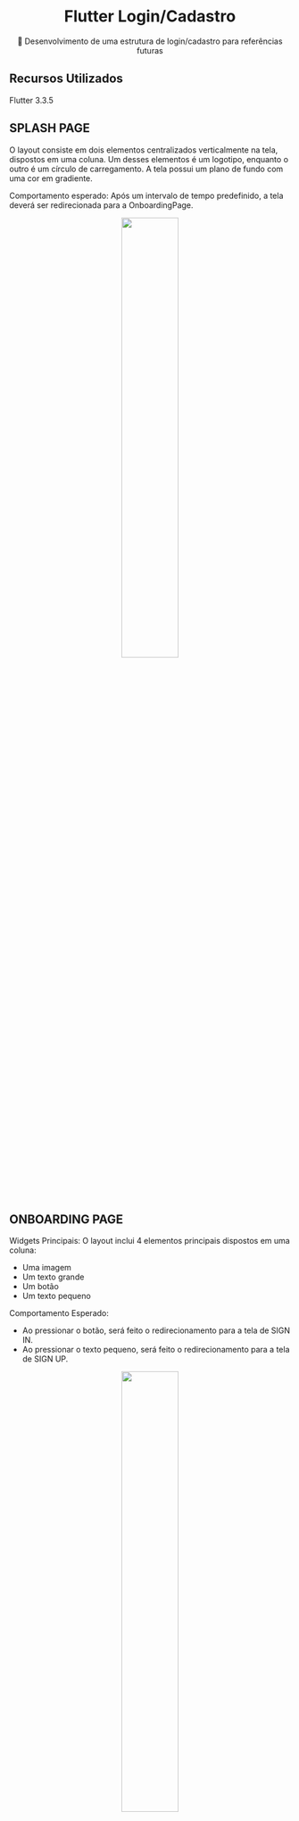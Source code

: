<H1 align="center">Flutter Login/Cadastro</H1>
<p align="center">🚀 Desenvolvimento de uma estrutura de login/cadastro para referências futuras</p>

## Recursos Utilizados
Flutter 3.3.5





## SPLASH PAGE

O layout consiste em dois elementos centralizados verticalmente na tela, dispostos em uma coluna. Um desses elementos é um logotipo, enquanto o outro é um círculo de carregamento. A tela possui um plano de fundo com uma cor em gradiente.

Comportamento esperado: Após um intervalo de tempo predefinido, a tela deverá ser redirecionada para a OnboardingPage.

<div align="center">
  <img src="https://github.com/lucasmargui/Flutter_Estrutura_Login_Cadastro/assets/157809964/625864e4-fcc7-448b-8e93-54d864d1afb6" style="width:45%">
</div>


## ONBOARDING PAGE



Widgets Principais:
O layout inclui 4 elementos principais dispostos em uma coluna:

- Uma imagem
- Um texto grande
- Um botão
- Um texto pequeno

Comportamento Esperado:

- Ao pressionar o botão, será feito o redirecionamento para a tela de SIGN IN.
- Ao pressionar o texto pequeno, será feito o redirecionamento para a tela de SIGN UP.



<div align="center">
  <img src="https://github.com/lucasmargui/Flutter_Estrutura_Login_Cadastro/assets/157809964/40815241-a826-4e96-8aa7-f563089d0606" style="width:45%">
</div>


## SIGN UP PAGE

Widgets Principais:
O layout contém 8 elementos principais dispostos em uma coluna:

- Um texto grande: Utiliza o mesmo texto presente no onboarding, podendo ser modularizado como CustomTitleText.
- Uma imagem.
- 4 campos de formulário: Sendo campos de formulário, podem ser modularizados.
- Um botão: Utiliza o mesmo estilo de botão presente no onboarding, podendo ser modularizado como PrimaryButton.
- Um texto pequeno: Utiliza o mesmo estilo de texto presente no onboarding, podendo ser modularizado.

Comportamento Esperado:

- Ao pressionar "Sign Up", será realizada uma validação nos campos antes de prosseguir com o fluxo de dados.
- Ao pressionar no texto pequeno, será redirecionado para a tela de login.
   
<div align="center">
  <img src="https://github.com/lucasmargui/Flutter_Estrutura_Login_Cadastro/assets/157809964/1c5887ea-2651-4b52-a353-397fae12f89b" style="width:45%">
</div>


## SIGN IN PAGE
Widgets Principais:
O layout contém 8 elementos principais dispostos em uma coluna:

- Um texto grande: Utiliza o mesmo texto presente no onboarding, podendo ser modularizado como CustomTitleText.
- Uma imagem.
- 2 campos de formulário: Sendo campos de formulário, podem ser modularizados.
- Um botão: Utiliza o mesmo estilo de botão presente no onboarding, podendo ser modularizado como PrimaryButton.
- Um texto pequeno: Utiliza o mesmo estilo de texto presente no onboarding, podendo ser modularizado.

Comportamento Esperado:

- Ao pressionar "Sign In", será realizada uma validação nos campos antes de prosseguir com o fluxo de dados.
- Ao pressionar no texto pequeno, será redirecionado para a tela de cadastro.




<div align="center">
   <img src="https://github.com/lucasmargui/Flutter_Estrutura_Login_Cadastro/assets/157809964/5748b092-806a-42aa-abbc-a7b3b8604d7b" style="width:45%">
</div>


## Lógica utilizada

<details>
  <summary>Clique para mostrar conteúdo</summary>
  
- Utilização do FIGMA para criação das telas e fluxo de dados
- Separação por funcionalidade(features)
- Utilização do padrão MVC
- Modularização
- Gerenciamento de estado
- Service Pattern

</details>



## Desenvolvimento

<details>
  <summary>Clique para mostrar conteúdo</summary>
  
### Passo 1: Elaboração do Design de Interfaces
Emprego da ferramenta FIGMA para concepção e desenvolvimento das telas, bem como para a estruturação do fluxo de dados

Utilização com 4 telas:

- SplashPage – Página de Carregamento Inicial
- OnboardingPage – Página de Introdução
- SignUpPage – Página de Cadastro
- SignInPage – Página de Login

### Passo 2: Desenvolvimento do Projeto Flutter
Utilização do nome previamente estabelecido no passo anterior para o projeto.


### Passo 3: Modularização por Funcionalidade

Início da segmentação por funcionalidade.
Cada tela apresenta um comportamento específico, que será tratado de forma separada por meio da criação do diretório "features".
<div align="center">
<img src="https://github.com/lucasmargui/Flutter_Estrutura_Login_Cadastro/assets/157809964/5252a9b6-2792-4eb1-8f21-c57800393724" style="width:20%">
</div>


### Passo 4: Implementação dos Arquivos Baseados em MVC
Desenvolvimento dos arquivos seguindo a arquitetura MVC (Modelo, Visão, Controlador):

- nomedatela_page.dart = Visão
- nomedatela_controller.dart = Controlador (caso necessário para a tela)
- nomedatela_model.dart = Modelo (caso necessário para a tela)

<div align="center">
<img src="https://github.com/lucasmargui/Flutter_Estrutura_Login_Cadastro/assets/157809964/6904c5d9-76f9-4cd0-9efd-66e9aeb4afdb" style="width:20%">
</div>


### Passo 4: Estabelecimento das Rotas
Desenvolvimento das rotas por meio da utilização de uma constante de rotas.

<div align="center">
<img src="https://github.com/lucasmargui/Flutter_Estrutura_Login_Cadastro/assets/157809964/b299dadf-b1c3-4ee8-8316-f44d982a2377" style="width:20%">
   <img src="https://github.com/lucasmargui/Flutter_Estrutura_Login_Cadastro/assets/157809964/dd0e7fe6-53ce-47ec-a0f0-f6ee894cacfb" style="width:40%">
</div>

### Passo 5: Definição de Constantes de Estilo
Com base no estilo elaborado na ferramenta de design, determinar as constantes de coloração que serão empregadas no projeto.
<div align="center">
   <img src="https://github.com/lucasmargui/Flutter_Estrutura_Login_Cadastro/assets/157809964/07254923-8d45-43c9-8831-deaf59443eed" style="width:40%">
</div>



</details>


## Modularização

<details>
  <summary>Clique para mostrar conteúdo</summary>
  
Criação de um diretório que conterá todos os componentes reutilizáveis na aplicação.

Componentes:
- Custom_text_form_field: Um componente que cria campos de formulário.
- Password_form_field: Um componente que reutiliza Custom_text_form_field, fornecendo propriedades adicionais específicas para um campo de senha, como o comportamento de exibir a senha ao clicar no ícone.
- Multi_text_button: Texto pequeno que funciona como um botão abaixo do botão principal (primary button) e redireciona para uma nova tela.
- Primary_button: Botão principal usado nas telas.
- Custom_text_title: Texto grande principal usado nas telas.
- Custom_bottom_sheet: Modal personalizado.

<div align="center">
   <img src="https://github.com/lucasmargui/Flutter_Estrutura_Login_Cadastro/assets/157809964/b139a73e-5af8-4712-b558-16ab69cf0007" style="width:45%">
</div>


</details>





## Utils

<details>
  <summary>Clique para mostrar conteúdo</summary>
  
<div align="center">
   <img src="https://github.com/lucasmargui/Flutter_Estrutura_Login_Cadastro/assets/157809964/a0f08258-00a0-426f-a375-92ca9d931f10" style="width:45%">
</div>

Funções Genéricas de Aplicação:

- Uppercase_text_formatter: Utilizada para formatar texto em caixa alta.
- Validator: Utilizada na validação dos campos de formulário de cadastro.

Validação dos Campos de Formulário:

- Form: Representa o formulário.
- FormState: Representa o estado do formulário Form.
Através de _formKey.currentState, podemos acessar o estado do formulário e através de _formKey.currentState?.validate(), podemos realizar as validações.

Ao executar _formKey.currentState?.validate(), que pode retornar nulo como algo válido, ele percorrerá os campos de CustomTextFormField e PasswordFormField, onde passamos o validador como parâmetros, e realizará a verificação. 


<div align="center">
   <img src="https://github.com/lucasmargui/Flutter_Estrutura_Login_Cadastro/assets/157809964/b65a6dc8-bccd-4f70-bbc2-de0f06614cfe" style="width:45%">
</div>

Se ele retornar nulo, significa que passou por todos os testes impostos no validador. Se retornar algo diferente de nulo, indica que houve algum erro de validação e retornará uma String correspondente ao erro encontrado.

</details>




## Gerenciamento de Estado

<details>
  <summary>Clique para mostrar conteúdo</summary>
  
Definir os estados (loading, success, error, initial) da nossa tela, onde o controlador (controller) será responsável pelo gerenciamento desses estados.

<div align="center">
   <img src="https://github.com/lucasmargui/Flutter_Estrutura_Login_Cadastro/assets/157809964/b828d653-9b6e-487a-a5af-a41bb1bcfcd2" style="width:45%">
</div>


### Funcionamento do Controller:

Inicialmente, declaramos o controlador (controller) em nossa tela, passando um objeto do tipo SignUpController(MockAuthService()):

<div align="center">
   <img src="https://github.com/lucasmargui/Flutter_Estrutura_Login_Cadastro/assets/157809964/3881321d-66cc-499a-8b5a-c48f33384427" style="width:45%">
</div>



No construtor de SignUpController, ele recebe um AuthService que é uma interface:

<div align="center">
   <img src="https://github.com/lucasmargui/Flutter_Estrutura_Login_Cadastro/assets/157809964/65412a15-a3a8-4f52-8cf9-c107612941c3" style="width:45%">
</div>



MockAuthService implementa um AuthService na construção da sua classe, sendo uma interface. MockAuthService também se torna uma classe do tipo AuthService, pois a interface obriga a classe que a implementa a possuir todas as suas funções. Dessa forma, é possível passar MockAuthService como um AuthService na construção de SignUpController.


### Lógica do Controller:
Adicionamos um listener para o controlador que irá monitorar mudanças de estado:


<div align="center">
   <img src="https://github.com/lucasmargui/Flutter_Estrutura_Login_Cadastro/assets/157809964/c168d4e6-54d0-4edc-b813-c3021b770d38" style="width:60%">
</div>




Quando o formulário for válido, chamamos a função signUp, que passará os valores dos campos como parâmetros

<div align="center">
   <img src="https://github.com/lucasmargui/Flutter_Estrutura_Login_Cadastro/assets/157809964/0d0f25b7-917d-4099-b8a5-0859802d0a5d" style="width:60%">
</div>

Função signUp que é uma função assíncrona

<div align="center">
   <img src="https://github.com/lucasmargui/Flutter_Estrutura_Login_Cadastro/assets/157809964/558b9a4c-4e95-4c1d-9dd7-f341a1cccb96" style="width:60%">
</div>



A primeira função chamada é a changeState, que é responsável por alterar o estado da aplicação, passando um objeto SignUpLoadingState:

<div align="center">
   <img src="https://github.com/lucasmargui/Flutter_Estrutura_Login_Cadastro/assets/157809964/0271c602-9e33-4246-a95a-0f42f89b56c6" style="width:60%">
</div>



changeState altera o valor de _state, que é uma propriedade privada, e chama a função notifyListeners, que notificará nosso _controller que está ouvindo:

<div align="center">
   <img src="https://github.com/lucasmargui/Flutter_Estrutura_Login_Cadastro/assets/157809964/8a81d9b4-582c-40eb-a320-2faf8842e144" style="width:60%">
</div>


Ao verificar uma mudança de estado no _controller, a função é chamada e o estado do controlador é acessado através de _controller.state, que é um getter para acessar a propriedade privada _state de _controller.

<div align="center">
   <img src="https://github.com/lucasmargui/Flutter_Estrutura_Login_Cadastro/assets/157809964/d516e4df-3ffa-4c42-8855-4bc74b8137a9" style="width:60%">
</div>

</details>




## Service Pattern

<details>
  <summary>Clique para mostrar conteúdo</summary>
  
A seguir, temos a função _service.signUp que simula o cenário de um cadastro. Como passamos MockAuthService() por meio de injeção de dependência, a função signUp de AuthService foi sobrescrita pela função signUp de MockAuthService. Essa substituição poderia ser feita por uma FireBaseAuthService, CognitoAuthService, ou outra API.



<div align="center">
   <img src="https://github.com/lucasmargui/Flutter_Estrutura_Login_Cadastro/assets/157809964/2b4ae4a1-8500-49a4-8e98-f8a337409840" style="width:60%">
</div>


AuthService é uma interface que exige que as classes que a implementam tenham métodos signUp e signIn.

<div align="center">
   <img src="https://github.com/lucasmargui/Flutter_Estrutura_Login_Cadastro/assets/157809964/fa0a9be8-ba5c-4ffb-b5cc-e42fe7abf793" style="width:45%">
</div>

Classe que implementa a interface AuthService e simula um cadastro de usuário e login, sobrescrevendo os métodos de AuthService.

<div align="center">
   <img src="https://github.com/lucasmargui/Flutter_Estrutura_Login_Cadastro/assets/157809964/4ba743a9-d37d-4394-adc2-9c15366a5cb0" style="width:45%">
</div>


</details>




## Model

<details>
  <summary>Clique para mostrar conteúdo</summary>
  
O modelo é uma classe que representa os dados e comportamentos de um usuário na aplicação. Ele organiza informações como nome, e-mail e senha, além de métodos para operações específicas. Essa abstração separa a lógica de negócios e a interface do usuário, garantindo consistência e segurança nos dados.

<div align="center">
   <img src="https://github.com/lucasmargui/Flutter_Estrutura_Login_Cadastro/assets/157809964/e6eeba61-76f6-413c-97a0-ef78e28a7690" style="width:45%">
</div>


</details>





























